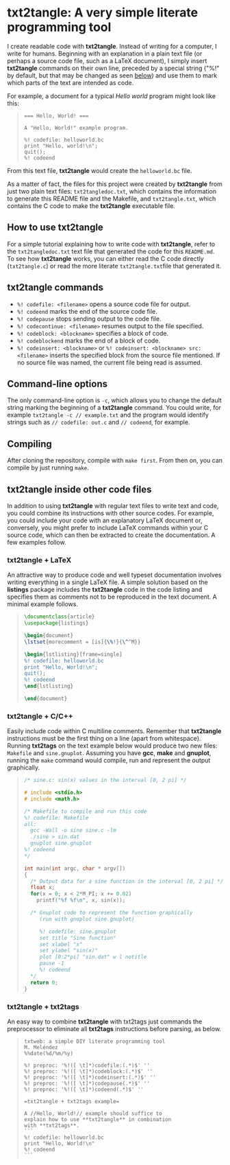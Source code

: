 # txt2tangle: A very simple literate programming tool

I create readable code with **txt2tangle**. Instead of
writing for a computer, I write for humans. Beginning with
an explanation in a plain text file (or perhaps a source
code file, such as a LaTeX document), I simply insert
**txt2tangle** commands on their own line, preceded by a
special string ("%!" by default, but that may be changed as
seen [below](#command-line-options)) and use them to mark
which parts of the text are intended as code.

For example, a document for a typical *Hello world* program
might look like this:

> ```
> === Hello, World! ===
>
> A "Hello, World!" example program.
>
> %! codefile: helloworld.bc
> print "Hello, world!\n";
> quit();
> %! codeend
> ```

From this text file, **txt2tangle** would create the
`helloworld.bc` file.

As a matter of fact, the files for this project were
created by **txt2tangle** from just two plain text files:
`txt2tangledoc.txt`, which contains the information to
generate this README file and the Makefile, and
`txt2tangle.txt`, which contains the C code to make the
**txt2tangle** executable file.



## How to use **txt2tangle**

For a simple tutorial explaining how to write code with
**txt2tangle**, refer to the `txt2tangledoc.txt` text file
that generated the code for this `README.md`. To see how
**txt2tangle** works, you can either read the C code
directly (`txt2tangle.c`) or read the more literate
`txt2tangle.txt`file that generated it.


## **txt2tangle** commands

* `%! codefile: <filename>` opens a source code file for
output.
* `%! codeend` marks the end of the source code file.
* `%! codepause` stops sending output to the code file.
* `%! codecontinue: <filename>` resumes output to the file
specified.
* `%! codeblock: <blockname>` specifies a block of code.
* `%! codeblockend` marks the end of a block of code.
* `%! codeinsert: <blockname>` or
`%! codeinsert: <blockname> src: <filename>` inserts the
specified block from the source file mentioned. If no
source file was named, the current file being read is
assumed.

## Command-line options

The only command-line option is `-c`, which allows you to
change the default string marking the beginning of a
**txt2tangle** command. You could write, for example
``txt2tangle -c // example.txt``
and the program would identify strings such as
``// codefile: out.c``
and
``// codeend``, for example.

## Compiling

After cloning the repository, compile with `make first`.
From then on, you can compile by just running `make`.


## **txt2tangle** inside other code files

In addition to using **txt2tangle** with regular text files
to write text and code, you could combine its instructions
with other source codes. For example, you could include
your code with an explanatory LaTeX document or, conversely,
you might prefer to include LaTeX commands within your C
source code, which can then be extracted to create the
documentation. A few examples follow.

### txt2tangle + LaTeX

An attractive way to produce code and well typeset
documentation involves writing everything in a single LaTeX
file. A simple solution based on the **listings** package
includes the **txt2tangle** code in the code listing and
specifies them as comments not to be reproduced in the
text document. A minimal example follows.

>```LaTeX
> \documentclass{article}
> \usepackage{listings}
>
> \begin{document}
> \lstset{morecomment = [is]{\%!}{\^^M}}
>
> \begin{lstlisting}[frame=single]
> %! codefile: helloworld.bc
> print "Hello, World!\n";
> quit();
> %! codeend
> \end{lstlisting}
>
> \end{document}
>```

### txt2tangle + C/C++

Easily include code within C multiline comments. Remember
that **txt2tangle** instructions must be the first thing on
a line (apart from whitespace). Running **txt2tags** on the
text example below would produce two new files: `Makefile`
and `sine.gnuplot`. Assuming you have **gcc**, **make** and
**gnuplot**, running the `make` command would compile, run
and represent the output graphically.

>```C
> /* sine.c: sin(x) values in the interval [0, 2 pi] */
>
> # include <stdio.h>
> # include <math.h>
>
> /* Makefile to compile and run this code
> %! codefile: Makefile
> all:
> 	gcc -Wall -o sine sine.c -lm
> 	./sine > sin.dat
> 	gnuplot sine.gnuplot
> %! codeend
> */
>
> int main(int argc, char * argv[])
> {
>   /* Output data for a sine function in the interval [0, 2 pi] */
>   float x;
>   for(x = 0; x < 2*M_PI; x += 0.02)
>     printf("%f %f\n", x, sin(x));
>
>   /* Gnuplot code to represent the function graphically
>      (run with gnuplot sine.gnuplot)
>
>      %! codefile: sine.gnuplot
>      set title "Sine function"
>      set xlabel "x"
>      set ylabel "sin(x)"
>      plot [0:2*pi] "sin.dat" w l notitle
>      pause -1
>      %! codeend
>   */
>   return 0;
> }
>```

### **txt2tangle** + txt2tags

An easy way to combine **txt2tangle** with txt2tags just
commands the preprocessor to eliminate all **txt2tags**
instructions before parsing, as below.

>`````
> txtweb: a simple DIY literate programming tool
> M. Meléndez
> %%date(%d/%m/%y)
>
> %! preproc: '%!([ \t]*)codefile:(.*)$' ''
> %! preproc: '%!([ \t]*)codeblock:(.*)$' ''
> %! preproc: '%!([ \t]*)codeinsert:(.*)$' ''
> %! preproc: '%!([ \t]*)codepause(.*)$' ''
> %! preproc: '%!([ \t]*)codeend(.*)$' ''
>
> =txt2tangle + txt2tags example=
>
> A //Hello, World!// example should suffice to
> explain how to use **txt2tangle** in combination
> with **txt2tags**.
> ```
> %! codefile: helloworld.bc
> print "Hello, World!\n"
> %! codeend
> ```
>`````

